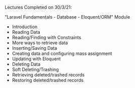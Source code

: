Lectures Completed on 30/3/21:

"Laravel Fundamentals - Database - Eloquent/ORM" Module
* Introduction
* Reading Data
* Reading/Finding with Constraints
* More ways to retrieve data
* Inserting/Saving Data
* Creating data and configuring mass assignment
* Updating with Eloquent
* Deleting Data
* Soft Deleting/Trashing
* Retrieving deleted/trashed records
* Restoring deleted/trashed records